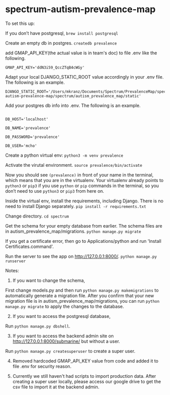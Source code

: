 # spectrum-autism-prevalence-map

To set this up:

If you don’t have postgresql,
`brew install postgresql`

Create an empty db in postgres.
`createdb prevalence`

add GMAP_API_KEY(the actual value is in team's doc) to file .env like the following.
```
GMAP_API_KEY='ddN3i59_QccZTqB4cWGy'
```
Adapt your local DJANGO_STATIC_ROOT value accordingly in your .env file. The following is an example.

```
DJANGO_STATIC_ROOT='/Users/mkranz/Documents/Spectrum/PrevalenceMap/spectrum-autism-prevalence-map/spectrum/autism_prevalence_map/static'
```

Add your postgres db info into .env. The following is an example.

```

DB_HOST='localhost'

DB_NAME='prevalence'

DB_PASSWORD='prevalence'

DB_USER='mcho'
```

Create a python virtual env:
`python3 -m venv prevalence`

Activate the virutal environment.
`source prevalence/bin/activate`

Now you should see `(prevalence)` in front of your name in the terminal, which means that you are in the virtualenv. Your virtualenv already points to `python3` or `pip3` if you use `python` or `pip` commands in the terminal, so you don’t need to use `python3` or `pip3` from here on.

Inside the virtual env, install the requirements, including Django. There is no need to install Django separately.
`pip install -r requirements.txt`

Change directory.
`cd spectrum`

Get the schema for your empty database from earlier. The schema files are in autism_prevalence_map/migrations. 
`python manage.py migrate`

If you get a certificate error, then go to Applications/python and run 'Install Certificates.command'.

Run the server to see the app on http://127.0.0.1:8000/.
`python manage.py runserver`

Notes:

1. If you want to change the schema,

First change models.py and then run `python manage.py makemigrations` to automatically generate a migration file. After you confirm that your new migration file is in autism_prevalence_map/migrations, you can run `python manage.py migrate` to apply the changes to the database.

2. If you want to access the postgresql database,

Run `python manage.py dbshell`.

3. If you want to access the backend admin site on http://127.0.0.1:8000/submarine/ but without a user.

Run `python manage.py createsuperuser` to create a super user.

4. Removed hardcoded GMAP_API_KEY value from code and added it to file .env for security reason.

5. Currently we still haven't had scripts to import production data. After creating a super user locally, please access our google drive to get the csv file to import it at the backend admin. 
